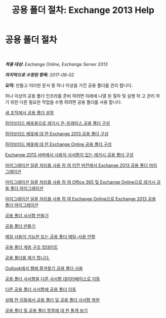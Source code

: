 ﻿---
title: '공용 폴더 절차: Exchange 2013 Help'
TOCTitle: 공용 폴더 절차
ms:assetid: afa54c8e-f3ab-4f5f-85ad-fb2a905ecfa9
ms:mtpsurl: https://technet.microsoft.com/ko-kr/library/JJ657481(v=EXCHG.150)
ms:contentKeyID: 50483871
ms.date: 05/22/2018
mtps_version: v=EXCHG.150
ms.translationtype: MT
---

# 공용 폴더 절차

 

_**적용 대상:** Exchange Online, Exchange Server 2013_

_**마지막으로 수정된 항목:** 2017-08-02_

**요약:**  만들고 이러한 문서 중 하나 이상을 가진 공용 폴더를 관리 합니다.

하나 이상의 공용 폴더 인프라를 준비 하려면 아래에 나열 된 절차 및 실행 하 고 관리 하기 위한 다른 필요한 작업을 수행 하려면 공용 폴더를 사용 합니다.

[새 조직에서 공용 폴더 설정](set-up-public-folders-in-a-new-organization-exchange-2013-help.md)

[하이브리드 배포용으로 레거시 온-프레미스 공용 폴더 구성](configure-legacy-on-premises-public-folders-for-a-hybrid-deployment-exchange-2013-help.md)

[하이브리드 배포에 대 한 Exchange 2013 공용 폴더 구성](configure-exchange-2013-public-folders-for-a-hybrid-deployment-exchange-2013-help.md)

[하이브리드 배포에 대 한 Exchange Online 공용 폴더 구성](configure-exchange-online-public-folders-for-a-hybrid-deployment-exchange-2013-help.md)

[Exchange 2013 서버에서 사용자 사서함이 있는 레거시 공용 폴더 구성](configure-legacy-public-folders-where-user-mailboxes-are-on-exchange-2013-servers-exchange-2013-help.md)

[마이그레이션 일괄 처리를 사용 하 여 이전 버전에서 Exchange 2013 공용 폴더 마이그레이션](use-batch-migration-to-migrate-public-folders-to-exchange-2013-from-previous-versions-exchange-2013-help.md)

[마이그레이션 일괄 처리를 사용 하 여 Office 365 및 Exchange Online으로 레거시 공용 폴더 마이그레이션](use-batch-migration-to-migrate-legacy-public-folders-to-office-365-and-exchange-online-exchange-online-help.md)

[마이그레이션 일괄 처리를 사용 하 여 Exchange Online으로 Exchange 2013 공용 폴더 마이그레이션](use-batch-migration-to-migrate-exchange-2013-public-folders-to-exchange-online-exchange-online-help.md)

[공용 폴더 사서함 만들기](create-a-public-folder-mailbox-exchange-2013-help.md)

[공용 폴더 만들기](create-a-public-folder-exchange-2013-help.md)

[메일 사용이 가능한 또는 공용 폴더 메일-사용 안함](mail-enable-or-mail-disable-a-public-folder-exchange-2013-help.md)

[공용 폴더 계층 구조 업데이트](update-the-public-folder-hierarchy-exchange-2013-help.md)

[공용 폴더를 제거 합니다.](remove-a-public-folder-exchange-2013-help.md)

[Outlook에서 웹에 즐겨찾기 공용 폴더 사용](use-favorite-public-folders-in-outlook-on-the-web-exchange-2013-help.md)

[공용 폴더 사서함을 다른 사서함 데이터베이스로 이동](move-a-public-folder-mailbox-to-a-different-mailbox-database-exchange-2013-help.md)

[다른 공용 폴더 사서함에 공용 폴더 이동](move-a-public-folder-to-a-different-public-folder-mailbox-exchange-2013-help.md)

[실패 한 이동에서 공용 폴더 및 공용 폴더 사서함 복원](restore-public-folders-and-public-folder-mailboxes-from-failed-moves-exchange-2013-help.md)

[공용 폴더 및 공용 폴더 항목에 대 한 통계 보기](view-statistics-for-public-folders-and-public-folder-items-exchange-2013-help.md)

